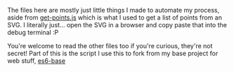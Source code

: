 The files here are mostly just little things I made to automate my process, aside from [get-points.js](get-points.js) which is what I used to get a list of points from an SVG. I literally just... open the SVG in a browser and copy paste that into the debug terminal :P

You're welcome to read the other files too if you're curious, they're not secret! Part of this is the script I use this to fork from my base project for web stuff, [es6-base](https://github.com/Jezzamonn/es6-base)
